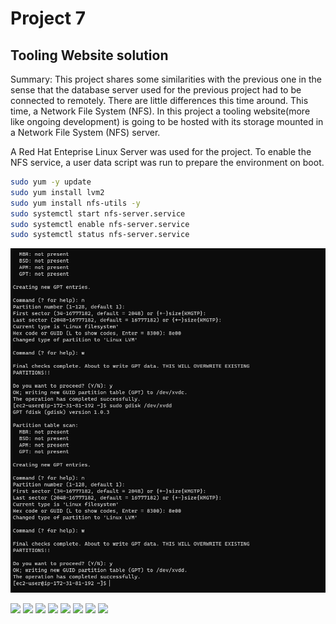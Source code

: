 # Project 7

## Tooling Website solution 
Summary: This project shares some similarities with the previous one in the sense that the database 
server used for the previous project had to be connected to remotely. There are little differences this time around. This time, a Network File System (NFS). In this project a tooling website(more like ongoing development) is going to be hosted with its storage mounted in a Network File System (NFS) server.

A Red Hat Enteprise Linux Server was used for the project.
To enable the NFS service, a user data script was run to prepare the environment on boot.

```bash
sudo yum -y update
sudo yum install lvm2
sudo yum install nfs-utils -y
sudo systemctl start nfs-server.service
sudo systemctl enable nfs-server.service
sudo systemctl status nfs-server.service
```

![](media/Project7_images/partitions_created.png)



![](media/Project7_images/)
![](media/Project7_images/)
![](media/Project7_images/)
![](media/Project7_images/)
![](media/Project7_images/)
![](media/Project7_images/)
![](media/Project7_images/)
![](media/Project7_images/)